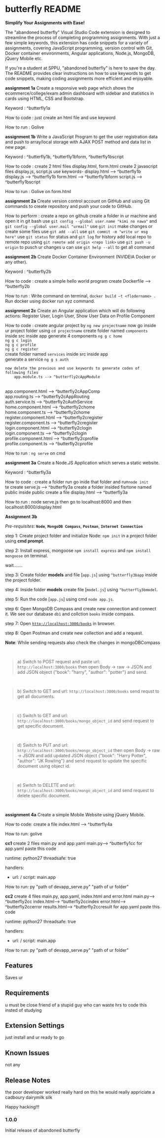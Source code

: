 # butterfly README

**Simplify Your Assignments with Ease!**

The "abandoned butterfly" Visual Studio Code extension is designed to streamline the process of completing programming assignments. With just a few simple keywords, this extension has code snippets for a variety of assignments, covering JavaScript programming, version control with Git, Docker container environments, Angular applications, Node.js, MongoDB, jQuery Mobile etc.

If you're a student at SPPU, "abandoned butterfly" is here to save the day. The README provides clear instructions on how to use keywords to get code snippets, making coding assignments more efficient and enjoyable.


**assignment 1a** 
Create a responsive web page which shows the ecommerce/college/exam admin dashboard with sidebar and statistics in cards using HTML, CSS and Bootstrap.

Keyword : ^butterfly1a

How to code : just create an html file and use keyword

How to run : Golive

**assignment 1b** 
Write a JavaScript Program to get the user registration data and push to array/local storage with AJAX POST method and data list in new page.

Keyword : ^butterfly1b, ^butterfly1bform, ^butterfly1bscript

How to code : 
create 2 html files display.html, form.html
create 2 javascript files display.js, script.js
use keywords-
display.html  --> ^butterfly1b
display.js    --> ^butterfly1b
form.html     --> ^butterfly1bform
script.js     --> ^butterfly1bscript

How to run : Golive on form.html

**assignment 2a** 
Create version control account on GitHub and using Git commands to create repository and push your code to GitHub.

How to perform : 
    create a repo on github
    create a folder in ur machine and open it in git bash
    use `git config --global user.name "kimi no nawa"` and `git config --global user.mail "urmail"` 
    use `git init`
    make changes or create some files 
    use `git add --all`
    use `git commit -m "write ur msg here"`
    use `git status` for status
    and `git log` for history
    add local repo to remote repo using `git remote add origin <repo link>`
    use `git push -u origin` to pusch ur changes
    u can use `git help --all` to get all command

**assignment 2b** 
Create Docker Container Environment (NVIDEIA Docker or any other).

Keyword : ^butterfly2b

How to code : 
    create a simple hello world program
    create Dockerfile --> ^butterfly2b


How to run : 
    Write command on terminal, `docker build –t <flodername> .`
    Run docker using docker run xyz command.

**assignment 2c** 
Create an Angular application which will do following actions: Register User, Login User, Show User Data on Profile Component

How to code : 
    create angular project by `ng new projectname`
    now go inside ur project folder using `cd projectname`
    create folder named `components` inside src inside app 
    generate 4 components
        `ng g c home`<br>
        `ng g c login`<br>
        `ng g c profile`<br>
        `ng g c register`<br>
    create folder named `services` inside src inside app <br>
    generate a service
        `ng g s auth`<br>

    now delete the previous and use keywords to generate codes of following files
        app.module.ts --> ^butterfly2cAppModule
<br>
        app.component.html --> ^butterfly2cAppComp
<br>
        app.routing.ts --> ^butterfly2cAppRouting
<br>
        auth.service.ts --> ^butterfly2cAuthService
<br>
        home.component.html --> ^butterfly2chome
<br>
        home.component.ts --> ^butterfly2chome
<br>        
        register.component.html --> ^butterfly2cregister
<br>        
        register.component.ts --> ^butterfly2cregister
<br>
        login.component.html --> ^butterfly2clogin
<br>
        login.component.ts --> ^butterfly2clogin
<br>
        profile.component.html --> ^butterfly2cprofile
<br>
        profile.component.ts --> ^butterfly2cprofile

How to run : `ng serve` on cmd

**assignment 3a** 
Create a Node.JS Application which serves a static website.

Keyword : ^butterfly3a

How to code :
create a folder run go inide that folder and run`node init` <br>te
create serve.js --> ^butterfly3a
create a folder insided fisrtone named public
inside public create a file display.html --> ^butterfly3a

How to run : node serve.js then  go to localhost:8000 and then localhost:8000/display.html

**Assignment 3b**

*Pre-requisites*: **`Node`**, **`MongoDB Compass`**, **`Postman`**, **`Internet Connection`**

step 1: Create project folder and initialize Node: `npm init` in a project folder using **cmd prompt**.
<br>

step 2: Install express, mongoose `npm install express` and `npm install mongoose` on terminal.
<br>

wait.......
<br>

step 3: Create folder **models** and file [`app.js`] using `^butterfly3bapp` inside the project folder.
<br>

step 4: Inside folder **models** create file [`model.js`] using `^butterfly3bmodel`.
<br>

step 5: Run the code [`app.js`] using cmd `node app.js`.
<br>

step 6: Open MongoDB Compass and create new connection and connect it. We see our database `db1` and collction `books` inside compass.
<br>

step 7: Open [`http://localhost:3000/books`]() in browser.
<br>

step 8: Open Postman and create new collection and add a request.
<br>

**Note**: While sending requests also check the changes in mongoDBCompass

<br>

> a) Switch to POST request and paste url: `http://localhost:3000/books` then open Body -> raw -> JSON and add JSON object {"book": "harry", "author": "potter"} and send.
<br>

> b) Switch to GET and url: `http://localhost:3000/books` send requst to get all documents.
<br>

> c) Switch to GET and url: `http://localhost:3000/books/mongo_object_id` and send request to get specific document.
<br>

> d) Switch to PUT and url: `http://localhost:3000/books/mongo_object_id` then open Body -> raw -> JSON and add updated JSON object {"book": "Harry Potter", "author": "JK Rowling"} and send request to update the specific document using object id. 
<br>

> e) Switch to DELETE and url: `http://localhost:3000/books/mongo_object_id` and send request to delete specific document.
<br>

**assignment 4a** 
Create a simple Mobile Website using jQuery Mobile.

How to code: create a file index.html --> ^butterfly4a

How to run: golive 

**cc1**
create 2 files main.py and app.yaml
main.py--> ^butterfly1cc
for app.yaml paste this code

runtime: python27
threadsafe: true

handlers:
- url: /
  script: main.app


How to run: py "path of devapp_serve.py" "path of ur folder"

**cc2**
create 4 files main.py, app.yaml, index.html and error.html
main.py--> ^butterfly2cc
index.html--> ^butterfly2ccindex
error.html--> ^butterfly2ccerror
results.html--> ^butterfly2ccresult
for app.yaml paste this code

runtime: python27
threadsafe: true

handlers:
- url: /
  script: main.app


How to run: py "path of devapp_serve.py" "path of ur folder"

## Features
 Saves ur 

## Requirements
 u must be close friend of a stupid guy who can waste hrs to code this insted of studying

## Extension Settings
 just install and ur ready to go

## Known Issues
not any

## Release Notes
the poor developer worked really hard on this he would really appriciate a cadboury dairymilk silk 

Happy hacking!!!


### 1.0.0

Initial release of abandoned butterfly


